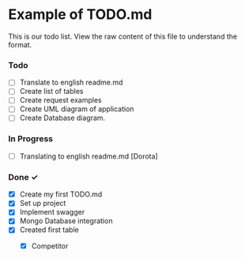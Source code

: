 # Example of TODO.md

This is our todo list.
View the raw content of this file to understand the format.

### Todo

- [ ] Translate to english readme.md
- [ ] Create list of tables
- [ ] Create request examples
- [ ] Create UML diagram of application
- [ ] Create Database diagram.

### In Progress

- [ ] Translating to english readme.md [Dorota]

### Done ✓

- [x] Create my first TODO.md  
- [x] Set up project
- [x] Implement swagger
- [x] Mongo Database integration
- [x] Created first table
    - [x] Competitor
  